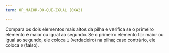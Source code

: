 ```yaml
---
term: OP_MAIOR-DO-QUE-IGUAL (0XA2)

---
```

Compara os dois elementos mais altos da pilha e verifica se o primeiro elemento é maior ou igual ao segundo. Se o primeiro elemento for maior ou igual ao segundo, ele coloca `1` (verdadeiro) na pilha; caso contrário, ele coloca `0` (falso).